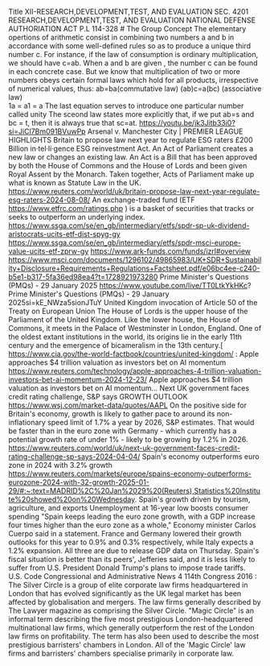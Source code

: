 Title XII-RESEARCH,DEVELOPMENT,TEST, AND EVALUATION SEC. 4201 RESEARCH,DEVELOPMENT,TEST, AND EVALUATION NATIONAL DEFENSE AUTHORIATION ACT P.L 114-328 [ ](https://www.congress.gov/bill/114th-congress/house-bill/4904/text)     # The Group Concept
The  elementary opertions of arithmetic consist in combining two numbers a and b in accordance with some well-defined rules so as to produce a unique third number c. For instance, if the law of consumption is ordinary multiplication, we should have c=ab.
  When a and b are given , the number c can be found in each concrete case.
      But we know that multiplication of two or more numbers obeys certain formal laws which hold for all products, irrespective of numerical values, thus:
                                                                ab=ba(commutative law)
                                                              (ab)c=a(bc) (associative law)   
                                                                 1a = a1 = a 
  The last equation serves to introduce one particular number called unity
     The sceond law states more explicitly that, if we put ab=s and bc = t, then it is always true that sc=at. https://youtu.be/jk3Jitb33i0?si=JiCl7Bm091BVuwPp Arsenal v. Manchester City | PREMIER LEAGUE HIGHLIGHTS  Britain to propose law next year to regulate ESG raters £200 Billion in·tel·li·gence ESG reinvestment Act. An Act of Parliament creates a new law or changes an existing law. An Act is a Bill that has been approved by both the House of Commons and the House of Lords and been given Royal Assent by the Monarch. Taken together, Acts of Parliament make up what is known as Statute Law in the UK. https://www.reuters.com/world/uk/britain-propose-law-next-year-regulate-esg-raters-2024-08-08/  An exchange-traded fund (ETF https://www.etfrc.com/ratings.php )  is a basket of securities that tracks or seeks to outperform an underlying index. https://www.ssga.com/se/en_gb/intermediary/etfs/spdr-sp-uk-dividend-aristocrats-ucits-etf-dist-spyg-gy https://www.ssga.com/se/en_gb/intermediary/etfs/spdr-msci-europe-value-ucits-etf-zprw-gy   https://www.ark-funds.com/funds/izrl#overview https://www.msci.com/documents/1296102/49865983/UK+SDR+Sustainability+Disclosure+Requirements+Regulations+Factsheet.pdf/e06bc4ee-c240-b5e1-b317-5fa36ed98ea4?t=1728921973280 Prime Minister's Questions (PMQs) - 29 January 2025 https://www.youtube.com/live/TT0LtkYkHKc? Prime Minister's Questions (PMQs) - 29 January 2025si=kE_NWza5sionJTuY  United Kingdom invocation of Article 50 of the Treaty on European Union The House of Lords is the upper house of the Parliament of the United Kingdom. Like the lower house, the House of Commons, it meets in the Palace of Westminster in London, England. One of the oldest extant institutions in the world, its origins lie in the early 11th century and the emergence of bicameralism in the 13th century.[ https://www.cia.gov/the-world-factbook/countries/united-kingdom/ : Apple approaches $4 trillion valuation as investors bet on AI momentum    https://www.reuters.com/technology/apple-approaches-4-trillion-valuation-investors-bet-ai-momentum-2024-12-23/  Apple approaches $4 trillion valuation as investors bet on AI momentum... Next UK government faces credit rating challenge, S&P says GROWTH OUTLOOK https://www.wsj.com/market-data/quotes/AAPL
On the positive side for Britain's economy, growth is likely to gather pace to around its non-inflationary speed limit of 1.7% a year by 2026, S&P estimates. That would be faster than in the euro zone with Germany - which currently has a potential growth rate of under 1% - likely to be growing by 1.2% in 2026. https://www.reuters.com/world/uk/next-uk-government-faces-credit-rating-challenge-sp-says-2024-04-04/   Spain's economy outperforms euro zone in 2024 with 3.2% growth https://www.reuters.com/markets/europe/spains-economy-outperforms-eurozone-2024-with-32-growth-2025-01-29/#:~:text=MADRID%2C%20Jan%2029%20(Reuters),Statistics%20Institute%20showed%20on%20Wednesday. Spain's growth driven by tourism, agriculture, and exports
Unemployment at 16-year low boosts consumer spending  "Spain keeps leading the euro zone growth, with a GDP increase four times higher than the euro zone as a whole," Economy minister Carlos Cuerpo said in a statement.
France and Germany lowered their growth outlooks for this year to 0.9% and 0.3% respectively, while Italy expects a 1.2% expansion. All three are due to release GDP data on Thursday.
Spain's fiscal situation is better than its peers', Jefferies said, and it is less likely to suffer from U.S. President Donald Trump's plans to impose trade tariffs.    
 U.S. Code Congressional and Administrative News 4 114th Congress 2016 : The Silver Circle is a group of elite corporate law firms headquartered in London that has evolved significantly as the UK legal market has been affected by globalisation and mergers. The law firms generally described by The Lawyer magazine as comprising the Silver Circle. "Magic Circle" is an informal term describing the five most prestigious London-headquartered multinational law firms, which generally outperform the rest of the London law firms on profitability. The term has also been used to describe the most prestigious barristers' chambers in London. All of the 'Magic Circle' law firms and barristers' chambers specialise primarily in corporate law.

